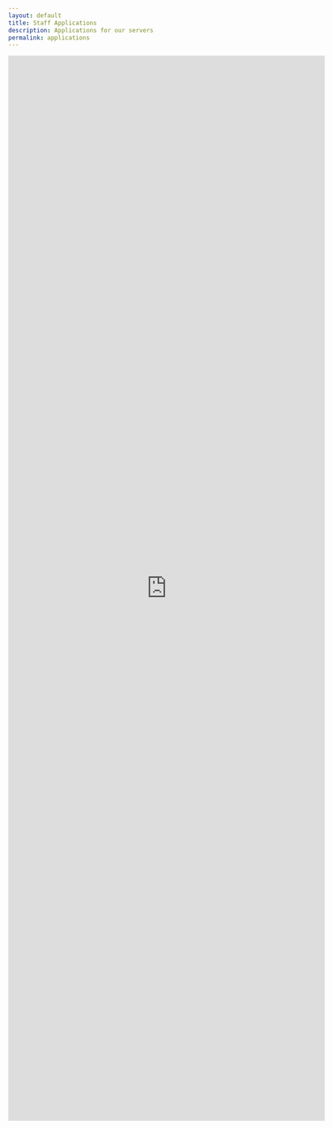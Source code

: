 ```yaml
---
layout: default
title: Staff Applications
description: Applications for our servers
permalink: applications
---
```


<iframe src="https://docs.google.com/forms/d/e/1FAIpQLSdOLWcmFGwXR50eT4cxypvzGJe9C3XrzPwcML06SFNCJo8Ytw/viewform?embedded=true" width="640" height="2156" frameborder="0" marginheight="0" marginwidth="0">Loading…</iframe>
